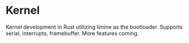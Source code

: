# Kernel
Kernel development in Rust utilizing limine as the bootloader. Supports serial, interrupts, framebuffer. More features coming.

